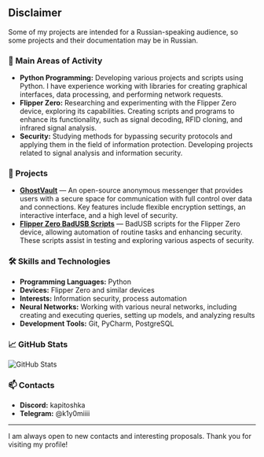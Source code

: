 ## Disclaimer
Some of my projects are intended for a Russian-speaking audience, so some projects and their documentation may be in Russian.

### 📌 Main Areas of Activity

- **Python Programming:** Developing various projects and scripts using Python. I have experience working with libraries for creating graphical interfaces, data processing, and performing network requests.
- **Flipper Zero:** Researching and experimenting with the Flipper Zero device, exploring its capabilities. Creating scripts and programs to enhance its functionality, such as signal decoding, RFID cloning, and infrared signal analysis.
- **Security:** Studying methods for bypassing security protocols and applying them in the field of information protection. Developing projects related to signal analysis and information security.

### 🌟 Projects

- **[GhostVault](https://github.com/k1y0miiii/GhostVault-Open-Source-Anonymous-Messenger)** — An open-source anonymous messenger that provides users with a secure space for communication with full control over data and connections. Key features include flexible encryption settings, an interactive interface, and a high level of security.
- **[Flipper Zero BadUSB Scripts](https://github.com/k1y0miiii/FlipperZero-BadUSB-Scripts)** — BadUSB scripts for the Flipper Zero device, allowing automation of routine tasks and enhancing security. These scripts assist in testing and exploring various aspects of security.

### 🛠️ Skills and Technologies

- **Programming Languages:** Python
- **Devices:** Flipper Zero and similar devices
- **Interests:** Information security, process automation
- **Neural Networks:** Working with various neural networks, including creating and executing queries, setting up models, and analyzing results
- **Development Tools:** Git, PyCharm, PostgreSQL

### 📈 GitHub Stats

![GitHub Stats](https://github-readme-stats.vercel.app/api?username=k1y0miiii&show_icons=true&theme=radical)

### 📫 Contacts
- **Discord:** kapitoshka
- **Telegram:** @k1y0miiii

---

I am always open to new contacts and interesting proposals. Thank you for visiting my profile!

